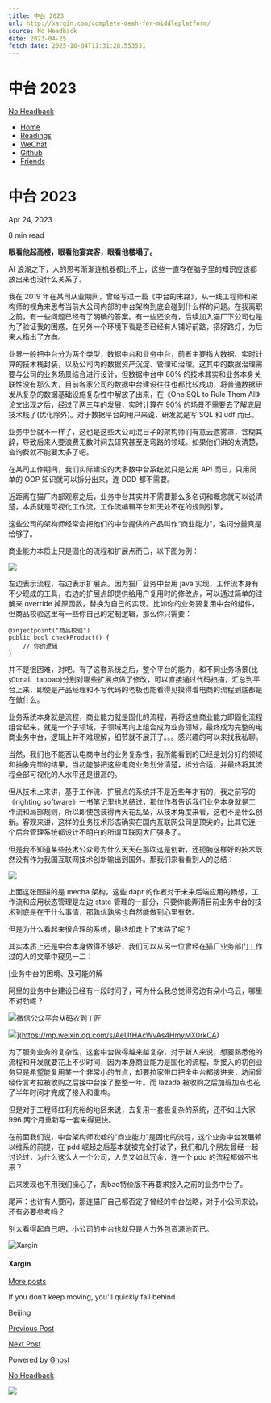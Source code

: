 ```yaml
---
title: 中台 2023
url: http://xargin.com/complete-deah-for-middleplatform/
source: No Headback
date: 2023-04-25
fetch_date: 2025-10-04T11:31:28.553531
---
```


# 中台 2023

[No Headback](http://xargin.com)

* [Home](http://xargin.com/)
* [Readings](http://xargin.com/readings/)
* [WeChat](http://xargin.com/wechat/)
* [Github](http://github.com/cch123)
* [Friends](http://xargin.com/friends/)

# 中台 2023

Apr 24, 2023

8 min read

**眼看他起高楼，眼看他宴宾客，眼看他楼塌了。**

AI 浪潮之下，人的思考渐渐连机器都比不上，这些一直存在脑子里的知识应该都放出来也没什么关系了。

我在 2019 年在某司从业期间，曾经写过一篇《中台的末路》，从一线工程师和架构师的视角来思考当前大公司内部的中台架构到底会碰到什么样的问题。在我离职之前，有一些问题已经有了明确的答案。有一些还没有，后续加入猫厂下公司也是为了验证我的困惑，在另外一个环境下看是否已经有人铺好前路，搭好路灯，为后来人指出了方向。

业界一般把中台分为两个类型，数据中台和业务中台，前者主要指大数据、实时计算的技术栈封装，以及公司内的数据资产沉淀、管理和治理。这其中的数据治理需要与公司的业务场景结合进行设计，但数据中台中 80% 的技术其实和业务本身关联性没有那么大，目前各家公司的数据中台建设往往也都比较成功，将普通数据研发从复杂的数据基础设施复杂性中解放了出来，在《One SQL to Rule Them All》论文出现之后，经过了两三年的发展，实时计算在 90% 的场景不需要去了解底层技术栈了(优化除外)。对于数据平台的用户来说，研发就是写 SQL 和 udf 而已。

业务中台就不一样了，这也是这些大公司混日子的架构师们有意云遮雾罩，含糊其辞，导致后来人要浪费无数时间去研究甚至走弯路的领域。如果他们讲的太清楚，咨询费就不能要太多了吧。

在某司工作期间，我们实际建设的大多数中台系统就只是公用 API 而已，只用简单的 OOP 知识就可以拆分出来，连 DDD 都不需要。

近距离在猫厂内部观察之后，业务中台其实并不需要那么多名词和概念就可以说清楚，本质就是可视化工作流，工作流编辑平台和无处不在的规则引擎。

这些公司的架构师经常会把他们的中台提供的产品叫作“商业能力”，名词分量真是给够了。

商业能力本质上只是固化的流程和扩展点而已，以下图为例：

![](http://xargin.com/content/images/2023/04/image.png)

左边表示流程，右边表示扩展点。因为猫厂业务中台用 java 实现，工作流本身有不少现成的工具，右边的扩展点即提供给用户复用时的修改点，可以通过简单的注解来 override 掉原函数，替换为自己的实现。比如你的业务要复用中台的组件，但商品校验这里有一些你自己的定制逻辑，那么你只需要：

```
@injectpoint("商品校验")
public bool checkProduct() {
	// 你的逻辑
}
```

并不是很困难，对吧。有了这套系统之后，整个平台的能力，和不同业务场景(比如tmal、taobao)分别对哪些扩展点做了修改，可以直接通过代码扫描，汇总到平台上来，即使是产品经理和不写代码的老板也能看得见摸得着电商的流程到底都是在做什么。

业务系统本身就是流程，商业能力就是固化的流程，再将这些商业能力即固化流程组合起来，就是一个子领域，子领域再向上组合成为业务领域，最终成为完整的电商业务中台，逻辑上并不难理解，细节就不展开了。。。感兴趣的可以来找我私聊。

当然，我们也不能否认电商中台的业务复杂性，我所能看到的已经是划分好的领域和抽象完毕的结果，当初能够把这些电商业务划分清楚，拆分合适，并最终将其流程全部可视化的人水平还是很高的。

但从技术上来讲，基于工作流、扩展点的系统并不是近些年才有的，我之前写的 《righting software》一书笔记里也总结过，那位作者告诉我们业务本身就是工作流和局部规则，所以即使包装得再天花乱坠，从技术角度来看，这也不是什么创新。客观来讲，这样的业务技术形态确实在国内互联网公司是顶尖的，比其它连一个后台管理系统都设计不明白的所谓互联网大厂强多了。

但是我不知道某些技术公众号为什么天天在那吹这是创新，还扼腕这样好的技术既然没有作为我国互联网技术创新输出到国外。那我们来看看别人的总结：

![](http://xargin.com/content/images/2023/04/image-1.png)

上面这张图讲的是 mecha 架构，这些 dapr 的作者对于未来后端应用的畅想，工作流和应用状态管理是左边 state 管理的一部分，只要你能弄清目前业务中台的技术到底是在干什么事情，那孰优孰劣也自然能做到心里有数。

但是为什么看起来很合理的系统，最终却走上了末路了呢？

其实本质上还是中台本身做得不够好，我们可以从另一位曾经在猫厂业务部门工作过的人的文章中窥见一二：

[业务中台的困境、及可能的解

阿里的业务中台建设已经有一段时间了，可为什么我总觉得旁边有朵小乌云，哪里不对劲呢？

![](https://res.wx.qq.com/a/wx_fed/assets/res/OTE0YTAw.png)微信公众平台从码农到工匠

![](http://mmbiz.qpic.cn/mmbiz_jpg/iadkjxbLay4icvb0LLlb9NaaLTpzf5sYTl5UxXY1FsaQDr96n6yWIpdJAzU5B49ccSj5EUibKSG0j9tibdLyOsqFZA/0?wx_fmt=jpeg)](https://mp.weixin.qq.com/s/AeUfHAcWvAs4HmyMX0rkCA)

为了服务业务的复杂性，这套中台做得越来越复杂，对于新人来说，想要熟悉他的流程和开发就要花上不少时间，因为本身商业能力是固化的流程，新接入的初创业务只是希望能复用某一个非常小的节点，却要拉家带口把全中台都接进来，坊间曾经传言考拉被收购之后接中台接了整整一年。而 lazada 被收购之后加班加点也花了半年时间才完成了接入和重构。

但是对于工程师红利充裕的地区来说，去复用一套极复杂的系统，还不如让大家 996 两个月重新写一套来得更快。

在前面我们说，中台架构师吹嘘的“商业能力”是固化的流程，这个业务中台发展赖以维系的前提，在 pdd 崛起之后基本就被完全打破了，我们和几个朋友曾经一起讨论过，为什么这么大一个公司，人员又如此冗余，连一个 pdd 的流程都做不出来？

后来发现也不用我们操心了，淘bao特价版不再要求接入之前的业务中台了。

尾声：也许有人要问，那连猫厂自己都否定了曾经的中台战略，对于小公司来说，还有必要参考吗？

别太看得起自己吧，小公司的中台也就只是人力外包资源池而已。

![Xargin]()

#### Xargin

[More posts](/author/xargin/)

If you don't keep moving, you'll quickly fall behind

Beijing

[Previous Post](/the-death-of-baguwen/)

[Next Post](/misc/)

Powered by [Ghost](https://ghost.org/)

[No Headback](http://xargin.com)

![](/content/images/2021/05/wechat.png)